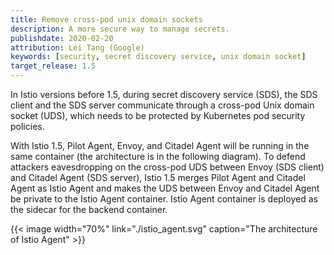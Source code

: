 ```yaml
---
title: Remove cross-pod unix domain sockets
description: A more secure way to manage secrets.
publishdate: 2020-02-20
attribution: Lei Tang (Google)
keywords: [security, secret discovery service, unix domain socket]
target_release: 1.5
---
```


In Istio versions before 1.5, during secret discovery service (SDS),
the SDS client and the SDS server communicate through a cross-pod Unix domain
socket (UDS), which needs to be protected by Kubernetes pod security policies.

With Istio 1.5, Pilot Agent, Envoy, and Citadel Agent will be running in
the same container (the architecture is in the following diagram).
To defend attackers eavesdropping on the cross-pod UDS between Envoy (SDS client)
and Citadel Agent (SDS server), Istio 1.5 merges Pilot Agent and Citadel Agent
as Istio Agent and makes the UDS between Envoy and Citadel Agent
be private to the Istio Agent container.
Istio Agent container is deployed as the sidecar for the backend container.

{{< image width="70%"
    link="./istio_agent.svg"
    caption="The architecture of Istio Agent"
    >}}
